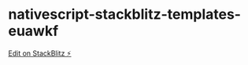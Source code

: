 # nativescript-stackblitz-templates-euawkf

[Edit on StackBlitz ⚡️](https://stackblitz.com/edit/nativescript-stackblitz-templates-euawkf)